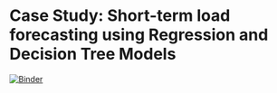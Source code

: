 # Case Study: Short-term load forecasting using Regression and Decision Tree Models
[![Binder](https://mybinder.org/badge_logo.svg)](https://mybinder.org/v2/gh/AhmedZoha/Upskilling_Load_Forecasting/main?labpath=Upskilling_Applied_Machine_Learning_for_Regression.ipynb)
